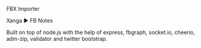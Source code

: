 FBX Importer

Xanga ► FB Notes

Built on top of node.js with the help of express, fbgraph, socket.io, cheerio, adm-zip, validator and twitter bootstrap.
